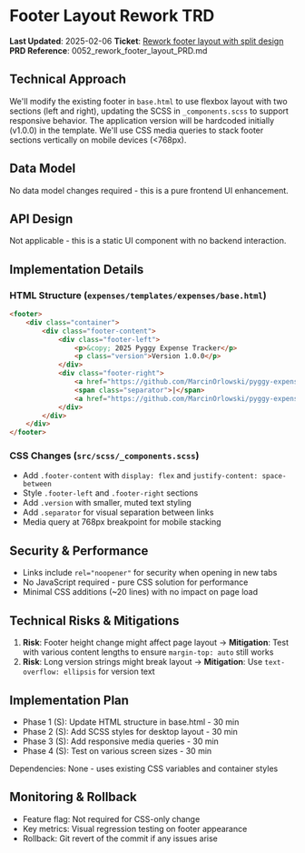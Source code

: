 # Footer Layout Rework TRD

**Last Updated**: 2025-02-06
**Ticket**: [Rework footer layout with split design](https://github.com/MarcinOrlowski/pyggy-expense-tracker/issues/52)
**PRD Reference**: 0052_rework_footer_layout_PRD.md

## Technical Approach

We'll modify the existing footer in `base.html` to use flexbox layout with two sections (left and
right), updating the SCSS in `_components.scss` to support responsive behavior. The application
version will be hardcoded initially (v1.0.0) in the template. We'll use CSS media queries to stack
footer sections vertically on mobile devices (<768px).

## Data Model

No data model changes required - this is a pure frontend UI enhancement.

## API Design

Not applicable - this is a static UI component with no backend interaction.

## Implementation Details

### HTML Structure (`expenses/templates/expenses/base.html`)

```html
<footer>
    <div class="container">
        <div class="footer-content">
            <div class="footer-left">
                <p>&copy; 2025 Pyggy Expense Tracker</p>
                <p class="version">Version 1.0.0</p>
            </div>
            <div class="footer-right">
                <a href="https://github.com/MarcinOrlowski/pyggy-expense-tracker/issues" target="_blank" rel="noopener">Report Issue</a>
                <span class="separator">|</span>
                <a href="https://github.com/MarcinOrlowski/pyggy-expense-tracker/" target="_blank" rel="noopener">GitHub</a>
            </div>
        </div>
    </div>
</footer>
```

### CSS Changes (`src/scss/_components.scss`)

- Add `.footer-content` with `display: flex` and `justify-content: space-between`
- Style `.footer-left` and `.footer-right` sections
- Add `.version` with smaller, muted text styling
- Add `.separator` for visual separation between links
- Media query at 768px breakpoint for mobile stacking

## Security & Performance

- Links include `rel="noopener"` for security when opening in new tabs
- No JavaScript required - pure CSS solution for performance
- Minimal CSS additions (~20 lines) with no impact on page load

## Technical Risks & Mitigations

1. **Risk**: Footer height change might affect page layout → **Mitigation**: Test with various content lengths to ensure `margin-top: auto` still works
2. **Risk**: Long version strings might break layout → **Mitigation**: Use `text-overflow: ellipsis` for version text

## Implementation Plan

- Phase 1 (S): Update HTML structure in base.html - 30 min
- Phase 2 (S): Add SCSS styles for desktop layout - 30 min
- Phase 3 (S): Add responsive media queries - 30 min
- Phase 4 (S): Test on various screen sizes - 30 min

Dependencies: None - uses existing CSS variables and container styles

## Monitoring & Rollback

- Feature flag: Not required for CSS-only change
- Key metrics: Visual regression testing on footer appearance
- Rollback: Git revert of the commit if any issues arise
